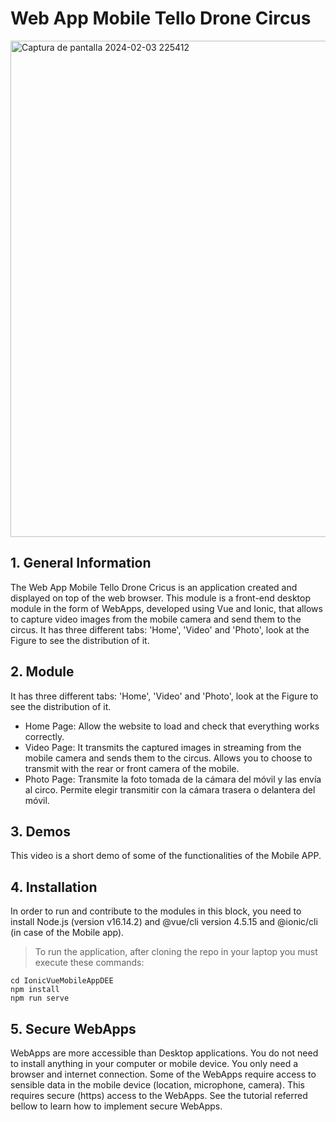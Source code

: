 # Web App Mobile Tello Drone Circus


<img width="794" alt="Captura de pantalla 2024-02-03 225412" src="https://github.com/anna22itu/WebAppMobileTelloDroneCircus/assets/80980228/8a3f61c3-48d5-4459-a53f-5cf9546c0c30">


## 1. General Information

   The Web App Mobile Tello Drone Cricus is an application created and displayed on top of the web browser.
   This module is a front-end desktop module in the form of WebApps, developed using Vue and Ionic, that allows to capture video images from the mobile camera and send them to the circus.
   It has three different tabs: 'Home', 'Video' and 'Photo', look at the Figure to see the distribution of it.
   
## 2. Module
   
   It has three different tabs: 'Home', 'Video' and 'Photo', look at the Figure to see the distribution of it.
   - Home Page: Allow the website to load and check that everything works correctly.
   - Video Page: It transmits the captured images in streaming from the mobile camera and sends them to the circus. Allows you to choose to transmit with the rear or front camera of the mobile.
   - Photo Page: Transmite la foto tomada de la cámara del móvil y las envía al circo. Permite elegir transmitir con la cámara trasera o delantera del móvil.

## 3. Demos
   
   This video is a short demo of some of the functionalities of the Mobile APP.
   
 ## 4. Installation

   In order to run and contribute to the modules in this block, you need to install Node.js (version v16.14.2) and @vue/cli version 4.5.15 and @ionic/cli (in case of the Mobile app).

   > To run the application, after cloning the repo in your laptop you must execute these commands:

   ```
   cd IonicVueMobileAppDEE
   npm install
   npm run serve
   ```

 ## 5. Secure WebApps

   WebApps are more accessible than Desktop applications. You do not need to install anything in your computer or mobile device. You only need a browser and internet connection.
   Some of the WebApps require access to sensible data in the mobile device (location, microphone, camera). This requires secure (https) access to the WebApps. See the tutorial referred bellow to learn how to implement secure WebApps.


   
